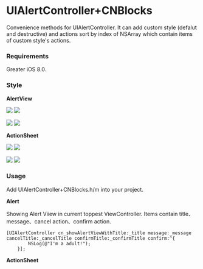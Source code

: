 # UIAlertController+CNBlocks

Convenience methods for UIAlertController. It can add custom style (defalut and destructive) and actions sort by index of NSArray which contain items of custom style's actions.

### Requirements
Greater iOS 8.0.

### Style

**AlertView**

![](https://github.com/cievon/UIAlertController-CNBlocks/raw/master/markdown_source/alertNormal.png)      ![](https://github.com/cievon/UIAlertController-CNBlocks/raw/master/markdown_source/alertCustomStyleActions2.png)

![](https://github.com/cievon/UIAlertController-CNBlocks/raw/master/markdown_source/alertDefalutStyleActions.png)    ![](https://github.com/cievon/UIAlertController-CNBlocks/raw/master/markdown_source/alertCustomStyleActions.png)

**ActionSheet**

![](https://github.com/cievon/UIAlertController-CNBlocks/raw/master/markdown_source/actionSheetNormal.png)   ![](https://github.com/cievon/UIAlertController-CNBlocks/raw/master/markdown_source/actionSheetCustomStyleActions2.png)

![](https://github.com/cievon/UIAlertController-CNBlocks/raw/master/markdown_source/actionSheetDefalutStyleActions.png)   ![](https://github.com/cievon/UIAlertController-CNBlocks/raw/master/markdown_source/actionSheetCustomStyleActions.png)

### Usage
Add UIAlertController+CNBlocks.h/m into your project. 

**Alert**

Showing Alert Viiew in current toppest ViewController.  Items contain title、message、cancel action、confirm action.
```objc
[UIAlertController cn_showAlertViewWithTitle:_title message:_message cancelTitle:_cancelTitle confirmTitle:_confirmTitle confirm:^{
        NSLog(@"I'm a adult!");
    }];
```

**ActionSheet**

